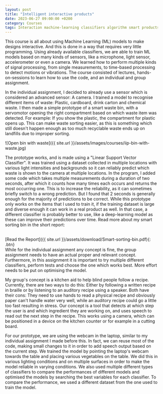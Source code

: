 ```yaml
---
layout: post
title: "Intelligent interactive products"
date: 2023-06-27 09:00:00 +0200
category: Courses
tags: Interaction machine-learning classifiers algorithm smart products
---
```


This course is all about using Machine Learning (ML) models to make designs interactive. And this is done in a way that requires very little programming. Using already available classifiers, we are able to train ML models based on many kinds of sensors, like a microphone, light sensor, accelerometer or even a camera. We learned how to perform multiple kinds of signal processing, from single measurements, to time-based processing to detect motions or vibrations. The course consisted of lectures, hands-on-sessions to learn how to use the code, and an individual and group assignment.

In the individual assignment, I decided to already use a sensor which is considered an advanced sensor: A camera. I trained a model to recognise different items of waste: Plastic, cardboard, drink carton and chemical waste. I then made a simple prototype of a smart waste bin, with a servomotor opening the right compartment based on which waste item was detected. For example: If you show the plastic, the compartment for plastic opens up. This can make waste sorting easier, as this is something which still doesn't happen enough as too much recyclable waste ends up on landfills due to improper sorting. 

![Open bin with waste]({{ site.url }}/assets/images/courses/iip-bin-with-waste.jpg)

The prototype works, and is made using a "Linear Support Vector Classifier". It was trained using a dataset collected in multiple locations with various light intensities and backgrounds so it can reliably predict which waste is shown to the camera at multiple locations. In the program, I added some code which takes multiple measurements during a duration of two seconds, after which it counts how many times each occurs and returns the most occurring one. This is to increase the reliability, as it can sometimes briefly switch to a wrong prediction. But I found that 2 seconds is generally enough for the majority of predictions to be correct. While this prototype only works on the items that I used to train it, if the training dataset is large and diverse enough it can work in a real product as well. In that case, a different classifier is probably better to use, like a deep-learning model as these can improve their predictions over time. Read more about my smart sorting bin in the short report:

<br />
[Read the Report]({{ site.url }}/assets/download/Smart-sorting-bin.pdf){: .btn}

<br />
While for the individual assignment any concept is fine, the group assignment needs to have an actual proper and relevant concept. Furthermore, in this assignment it is important to try multiple different classifiers, perform tests and choose the one which works best. More effort needs to be put on optimising the model. 

My group's concept is a kitchen aid to help blind people follow a recipe. Currently, there are two ways to do this: Either by following a written recipe in braille or by listening to an auditory recipe using a speaker. Both have their cons: They need to use hands to read a physical recipe and obviously paper can't handle water very well, while an auditory recipe could go a little too fast resulting in stress. Our concept is a tool that detects at which step the user is and which ingredient they are working on, and uses speech to read out the next step in the recipe. This works using a camera, which can be positioned in a device on the kitchen counter or for example in a cutting board. 

For our prototype, we are using the webcam in the laptop, similar to my individual assignment I made before this. In fact, we can reuse most of the code, making small changes to it in order to add speech output based on the current step. We trained the model by pointing the laptop's webcam towards the table and placing various vegetables on the table. We did this in various lighting conditions and on multiple surfaces in order to make the model reliable in varying conditions. We also used multiple different types of classifiers to compare the performances of different models and optimised the models by searching the best variables for each classifier. To compare the performance, we used a different dataset from the one used to train the model.